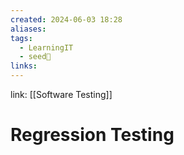 ```yaml
---
created: 2024-06-03 18:28
aliases: 
tags:
  - LearningIT
  - seed🌱
links:
---
```


link: [[Software Testing]]

# Regression Testing

